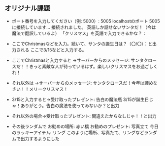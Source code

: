 ## オリジナル課題
- ポート番号を入力してください（例: 5000）: 5005
localhostのポート 5005 に接続しています...
接続されました。
英語しか話せないサンタだ！（今は魔法で翻訳しているよ）
「クリスマス」を英語で入力できるかな？：

- ここでChristmasなどを入力。続いて、サンタの誕生日は？（〇/〇）：と出力される
ここで3/15などと入力する。
- ここでChristmasと入力すると
→サーバーからのメッセージ: サンタクロースだ！！きっと素敵な人が待っているはず。楽しいクリスマスをお過ごしくれ！
- それ以外は
→サーバーからのメッセージ: サンタクロースだ！今年は諦めなさい！！メリークリスマス！
- 3/15と入力すると→受け取ったプレゼント: 告白の魔法瓶
3/15が誕生日じゃ！ありがとう。告白の魔法を使ってみないか？と出力
- それ以外の場合→受け取ったプレゼント: 間違えたからなしじゃ！！と出力
- その後ランダムで
お勧めの場所: 赤い橋
お勧めのプレゼント: 写真立て
今日のラッキーアイテム: リング
このように場所、写真たて、リングなどランダムで出力するようにした
